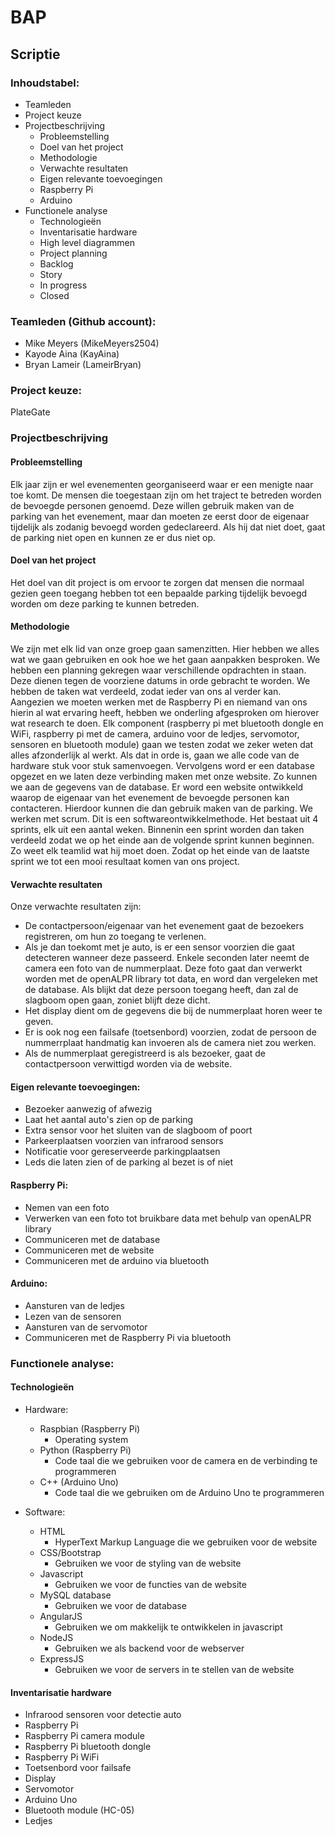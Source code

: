 # BAP

## Scriptie

### Inhoudstabel:
* Teamleden
* Project keuze
* Projectbeschrijving
	* Probleemstelling
	* Doel van het project
	* Methodologie
	* Verwachte resultaten
	* Eigen relevante toevoegingen
	* Raspberry Pi
	* Arduino
* Functionele analyse
	* Technologieën
	* Inventarisatie hardware
	* High level diagrammen
	* Project planning
	* Backlog
	* Story
	* In progress
	* Closed

### Teamleden (Github account):
* Mike Meyers (MikeMeyers2504)
* Kayode Aina (KayAina)
* Bryan Lameir (LameirBryan)

### Project keuze:
PlateGate 

### Projectbeschrijving

#### Probleemstelling
Elk jaar zijn er wel evenementen georganiseerd waar er een menigte naar toe komt. De mensen die toegestaan zijn om het traject te betreden worden de bevoegde personen genoemd. Deze willen gebruik maken van de parking van het evenement, maar dan moeten ze eerst door de eigenaar tijdelijk als zodanig bevoegd worden gedeclareerd. Als hij dat niet doet, gaat de parking niet open en kunnen ze er dus niet op. 

#### Doel van het project
Het doel van dit project is om ervoor te zorgen dat mensen die normaal gezien geen toegang hebben tot een bepaalde parking tijdelijk bevoegd worden om deze parking te kunnen betreden. 

#### Methodologie
We zijn met elk lid van onze groep gaan samenzitten. Hier hebben we alles wat we gaan gebruiken en ook hoe we het gaan aanpakken besproken. We hebben een planning gekregen waar verschillende opdrachten in staan. Deze dienen tegen de voorziene datums in orde gebracht te worden. We hebben de taken wat verdeeld, zodat ieder van ons al verder kan. Aangezien we moeten werken met de Raspberry Pi en niemand van ons hierin al wat ervaring heeft, hebben we onderling afgesproken om hierover wat research te doen. Elk component (raspberry pi met bluetooth dongle en WiFi, raspberry pi met de camera, arduino voor de ledjes, servomotor, sensoren en bluetooth module) gaan we testen zodat we zeker weten dat alles afzonderlijk al werkt. Als dat in orde is, gaan we alle code van de hardware stuk voor stuk samenvoegen. Vervolgens word er een database opgezet en we laten deze verbinding maken met onze website. Zo kunnen we aan de gegevens van de database. Er word een website ontwikkeld waarop de eigenaar van het evenement de bevoegde personen kan contacteren. Hierdoor kunnen die dan gebruik maken van de parking. We werken met scrum. Dit is een softwareontwikkelmethode. Het bestaat uit 4 sprints, elk uit een aantal weken. Binnenin een sprint worden dan taken verdeeld zodat we op het einde aan de volgende sprint kunnen beginnen. Zo weet elk teamlid wat hij moet doen. Zodat op het einde van de laatste sprint we tot een mooi resultaat komen van ons project.                 

#### Verwachte resultaten
Onze verwachte resultaten zijn:
* De contactpersoon/eigenaar van het evenement gaat de bezoekers registreren, om hun zo toegang te verlenen. 
* Als je dan toekomt met je auto, is er een sensor voorzien die gaat detecteren wanneer deze passeerd. Enkele seconden later neemt de camera een foto van de nummerplaat. Deze foto gaat dan verwerkt worden met de openALPR library tot data, en word dan vergeleken met de database. Als blijkt dat deze persoon toegang heeft, dan zal de slagboom open gaan, zoniet blijft deze dicht.
* Het display dient om de gegevens die bij de nummerplaat horen weer te geven.
* Er is ook nog een failsafe (toetsenbord) voorzien, zodat de persoon de nummerrplaat handmatig kan invoeren als de camera niet zou werken. 
* Als de nummerplaat geregistreerd is als bezoeker, gaat de contactpersoon verwittigd worden via de website.

#### Eigen relevante toevoegingen:
* Bezoeker aanwezig of afwezig
* Laat het aantal auto's zien op de parking
* Extra sensor voor het sluiten van de slagboom of poort
* Parkeerplaatsen voorzien van infrarood sensors
* Notificatie voor gereserveerde parkingplaatsen
* Leds die laten zien of de parking al bezet is of niet

#### Raspberry Pi:
* Nemen van een foto
* Verwerken van een foto tot bruikbare data met behulp van openALPR library
* Communiceren met de database
* Communiceren met de website
* Communiceren met de arduino via bluetooth

#### Arduino:
* Aansturen van de ledjes
* Lezen van de sensoren
* Aansturen van de servomotor
* Communiceren met de Raspberry Pi via bluetooth

### Functionele analyse:

#### Technologieën
* Hardware: 
	* Raspbian (Raspberry Pi)
		* Operating system
	* Python (Raspberry Pi)
		* Code taal die we gebruiken voor de camera en de verbinding te programmeren 
	* C++ (Arduino Uno)
		* Code taal die we gebruiken om de Arduino Uno te programmeren 

* Software: 
	* HTML
		* HyperText Markup Language die we gebruiken voor de website
	* CSS/Bootstrap
		* Gebruiken we voor de styling van de website	
	* Javascript
		* Gebruiken we voor de functies van de website
	* MySQL database
		* Gebruiken we voor de database
	* AngularJS
		* Gebruiken we om makkelijk te ontwikkelen in javascript 
	* NodeJS
		* Gebruiken we als backend voor de webserver
	* ExpressJS
		* Gebruiken we voor de servers in te stellen van de website

#### Inventarisatie hardware
* Infrarood sensoren voor detectie auto
* Raspberry Pi
* Raspberry Pi camera module
* Raspberry Pi bluetooth dongle
* Raspberry Pi WiFi
* Toetsenbord voor failsafe 
* Display
* Servomotor
* Arduino Uno
* Bluetooth module (HC-05)
* Ledjes


